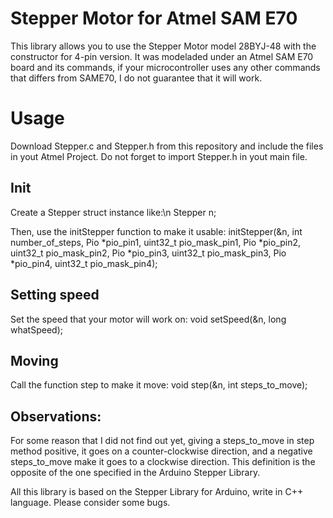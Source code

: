 # Stepper Motor for Atmel SAM E70
This library allows you to use the Stepper Motor model 28BYJ-48 with the constructor for 4-pin version. It was modeladed under an Atmel SAM E70 board and its commands, if your microcontroller uses any other commands that differs from SAME70, I do not guarantee that it will work. 

# Usage
Download Stepper.c and Stepper.h from this repository and include the files in yout Atmel Project. Do not forget to import Stepper.h in yout main file.


## Init 
Create a Stepper struct instance like:\n
	Stepper n;

Then, use the initStepper function to make it usable:
 initStepper(&n, int number_of_steps, Pio *pio_pin1, uint32_t pio_mask_pin1,
                                              Pio *pio_pin2, uint32_t pio_mask_pin2,
                                              Pio *pio_pin3, uint32_t pio_mask_pin3,
                                              Pio *pio_pin4, uint32_t pio_mask_pin4);

## Setting speed
Set the speed that your motor will work on:
  void setSpeed(&n, long whatSpeed);

## Moving
Call the function step to make it move:
  void step(&n, int steps_to_move);


## Observations:
For some reason that I did not find out yet, giving a steps_to_move in step method positive, it goes on a counter-clockwise direction, and a negative steps_to_move make it goes to a clockwise direction. This definition is the opposite of the one specified in the Arduino Stepper Library.

All this library is based on the Stepper Library for Arduino, write in C++ language. Please consider some bugs. 
